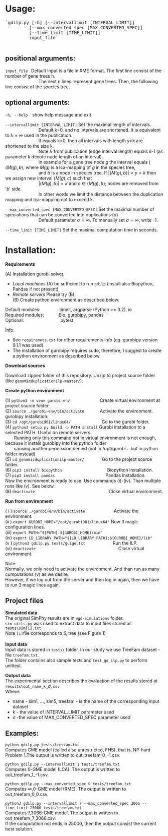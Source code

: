 # Usage: 
<pre>
`gdilp.py [-h] [--intervallimit [INTERVAL_LIMIT]]
         [--max_converted_spec [MAX_CONVERTED_SPEC]]
         [--time_limit [TIME_LIMIT]]
         input_file`
 </pre> 

## positional arguments:

`input_file`  &ensp;Default input is a file in RME format. The first line consist of the number of gene trees n. <br>
&emsp; &emsp;&emsp;&emsp;&emsp;&emsp;&emsp; The next n lines represent gene trees. Then, the following line consist of the species tree.<br>

## optional arguments:

`-h, --help`  &ensp; show help message and exit<br>

`--intervallimit [INTERVAL_LIMIT]` Set the maximal length of intervals.<br> 
&emsp; &emsp;&emsp;&emsp;&emsp;&emsp;&emsp;  Default k=0, and no intervals are shortened. It is equivalent to &lambda; = &infin; used in the publication.<br>
&emsp; &emsp;&emsp;&emsp;&emsp;&emsp;&emsp; If equals k>0, then all intervals with length y>k are shortened to the size k. <br>
&emsp; &emsp;&emsp;&emsp;&emsp;&emsp;&emsp; Note &lambda; from publication (edge interval length) equals _k-1_ (as parameter k denote node length of an interval)<br>
&emsp; &emsp;&emsp;&emsp;&emsp;&emsp;&emsp; In example for a gene tree node _g_ the interval equals &lang; $\langle M(g),b \rangle$, where _M(g)_ is a lca-mapping of _g_ in the species tree,<br>
&emsp; &emsp;&emsp;&emsp;&emsp;&emsp;&emsp;  and _b_ is a node in species tree. If $|\langle M(g),b \rangle| = y > k$ then we assign new interval $\langle M(g),c \rangle$ such that <br>
&emsp; &emsp;&emsp;&emsp;&emsp;&emsp;&emsp; $|\langle M(g),b \rangle| = k$ and $c \in \langle M(g),b \rangle$;  nodes are removed from 'b' side. <br>
&emsp; &emsp;&emsp;&emsp;&emsp;&emsp;&emsp; In other words we limit the distance between the duplication mapping and lca-mapping not to exceed k.<br>

`--max_converted_spec [MAX_CONVERTED_SPEC]` Set the maximal number of speciations that can be converted into duplications ($\sigma$)<br>
&emsp; &emsp;&emsp;&emsp;&emsp;&emsp;&emsp; Default parameter $\sigma = \infty$. To manually set $\sigma = \infty$, write -1. <br>

`--time_limit [TIME_LIMIT]` Set the maximal computation time in seconds.<br>



# Installation:

**Requirements**

(A) Installation gurobi solver.<br> 
- _Local machines_ (A) be sufficient to run `gdilp` (install also Biopython, Pandas if not present)<br>
- _Remote servers_ Please try (B)<br>
(B) Create python environment as described below.<br>

Default modules: &emsp; &emsp;&emsp;&ensp; timeit,  argparse (Python >= 3.2), io<br>
Required modules: &emsp; &emsp; &ensp;Bio, gurobipy, pandas<br>
Optional:&emsp; &emsp;&emsp;&emsp; &emsp;&emsp; &emsp;&ensp;pytest<br>

Info:<br>
- See `requiremets.txt` for other requirements info (eg. gurobipy version 9.1.1 was used).<br>
- The installation of gurobipy requires sudo, therefore, I suggest to create a python environment as described below.<br>

**Download sources**<br>

Download zipped folder of this repository. Unzip to project source folder (like `genomicduplicationilp-master/`).<br>

**Create python environment**<br>

(1) `python3 -m venv gurobi-env` &emsp;&emsp; &emsp;&emsp;&emsp;&emsp; Create virtual environment at project source folder.<br>
(2) `source ./gurobi-env/bin/activate` &emsp;&emsp; &emsp;Activate the environment.<br>
gurobipy installation:<br>
(3) `cd /opt/gurobi901/linux64/` &emsp;&emsp;&emsp;&emsp;&emsp;&emsp;&ensp; Go to the gurobi folder.<br>
(4) `python3 setup.py build -b PATH install` Gurobi installation to a selected PATH. Useful on remote servers. <br>
&emsp;&emsp;Running only this command not in virtual environment is not enough, because it instals gurobipy into the python folder <br>
&emsp;&emsp;causing another permission denied (not in /opt/gurobi... but in python folder instead)<br>
(5) `cd genomicduplicationilp-master/` &emsp;&emsp;&emsp;&ensp; Go to the project source folder.<br>
(6) `pip3 install biopython ` &emsp;&emsp;&emsp;&emsp;&emsp;&ensp;&emsp; &emsp;&emsp;&ensp; Biopython installation.<br>
(7) `pip3 install pandas` &emsp;&emsp;&emsp;&emsp;&emsp;&emsp;&emsp;&emsp;&emsp;&ensp;&ensp;&ensp;&ensp; Pandas installation.<br>
Now the environment is ready to use. Use commands (i)-(iv). Than multiple runs like (v). See below.<br>
(8) `deactivate` &emsp;&emsp;&emsp;&emsp;&emsp;&emsp;&emsp;&emsp;&emsp;&emsp; &emsp;&emsp;&emsp;&emsp;&emsp;&emsp; Close virtual environment.<br>

**Run from environment**

( i ) `source ./gurobi-env/bin/activate` &emsp;&emsp; &emsp;&emsp;&emsp;&emsp;Activate the environment.<br>
(ii )  `export GUROBI_HOME="/opt/gurobi901/linux64"` Now 3 magic configuration lines.<br>
(iii)  `export PATH="${PATH}:${GUROBI_HOME}/bin"`<br>
(iv) `export LD_LIBRARY_PATH="${LD_LIBRARY_PATH}:${GUROBI_HOME}/lib"`<br>
(v ) `python3 gdilp.py tests/guigo.txt` &emsp;&emsp;&emsp;&emsp;&emsp;&emsp;Run the ILP.<br>
(vi)  `deactivate`&emsp;&emsp;&emsp;&emsp;&emsp;&emsp;&emsp;&emsp;&emsp; &emsp;&emsp;&emsp;&emsp;&emsp;&emsp;&emsp; &emsp;&emsp;  Close virtual environment.<br>

Note:<br>
Normally, we only need to activate the environment. And than run as many cumputations (v) as we desire.<br>
However, if we log out from the server and then log in again, then we have to run 3 magic lines again.<br>

## Project files

**Simulated data**<br>
The original SimPhy results are in `wgd-simulations` folder.<br>
`sim_utils.py` was used to extract data to input files stored as `tests\sim[i].txt`<br>
Note `[i]`file corresponds to $S_i$ tree (see Figure 1)<br>

**Input data**<br>
Input data is stored in `tests\` folder. In our study we use TreeFam dataset - file `treefam.txt`.<br>
The folder contains also sample tests and `test_gd_ilp.py` to perform unittest.<br>

**Output data**<br>
The experimental section describes the evaluation of the results stored at `results\out_name_k_`$\sigma$`.csv`<br>
Where:<br>
- name - sim1, ..., sim5, treefam - is the name of the corresponding input dataset<br>
- k - the value of INTERVAL_LIMIT parameter used<br>
- $\sigma$ -the value of MAX_CONVERTED_SPEC parameter used<br>

## Examples:

`python gdilp.py tests/treefam.txt ` <br>
Computes GME model (called also unrestricted, FHS), that is, NP-hard Problem 1.The output is written to out_treefam_0_-1.csv.<br>

`python gdilp.py --intervallimit 1 tests/treefam.txt`<br>
Computes 0-GME model (LCA). The output is written to out_treefam_1_-1.csv.<br>

`python gdilp.py --max_converted_spec 0 tests/treefam.txt`<br>
Computes $\infty$,0-GME model (RME). The output is written to out_treefam_0_0.csv.<br>

`python3 gdilp.py --intervallimit 7 --max_converted_spec 3066 --time_limit 25000 tests/treefam.txt` <br>
Computes 7,3066-GME model. The output is written to out_treefam_7_3066.csv. <br>
If the computation not ends in 25000, then the output consist the current best solution. <br>



